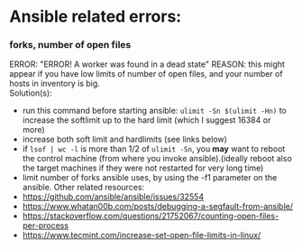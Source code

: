 # Ansible related errors:
### forks, number of open files
ERROR: "ERROR! A worker was found in a dead state"
REASON: this might appear if you have low limits of number of open files, and your number of hosts in inventory is big.     
Solution(s):        
- run this command before starting ansible: `ulimit -Sn $(ulimit -Hn)` to increase the softlimit up to the hard limit (which I suggest 16384 or more)    
- increase both soft limit and hardlimits (see links below)
- if `lsof | wc -l` is more than 1/2 of `ulimit -Sn`, you **may** want to reboot the control machine (from where you invoke ansible).(ideally reboot also the target machines if they were not restarted for very long time)    
- limit number of forks ansible uses, by using the -f1 parameter on the ansible.
Other related resources:
- https://github.com/ansible/ansible/issues/32554
- https://www.whatan00b.com/posts/debugging-a-segfault-from-ansible/
- https://stackoverflow.com/questions/21752067/counting-open-files-per-process
- https://www.tecmint.com/increase-set-open-file-limits-in-linux/
